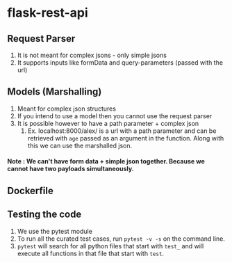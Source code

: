 # flask-rest-api

## Request Parser

1. It is not meant for complex jsons - only simple jsons
2. It supports inputs like formData and query-parameters (passed with the url)


## Models (Marshalling)

1. Meant for complex json structures
2. If you intend to use a model then you cannot use the request parser
3. It is possible however to have a path parameter + complex json
   1. Ex. localhost:8000/alex/<age> is a url with a path parameter and can be retrieved with  ```age``` passed as an argument in the function. Along with this we can use the marshalled json.


#### Note : We can't have form data + simple json together. Because we cannot have two payloads simultaneously.


## Dockerfile


## Testing the code

1. We use the pytest module
2. To run all the curated test cases, run ```pytest -v -s```  on the command line.
3. ```pytest``` will search for all python files that start with ```test_``` and will execute all functions in that file that start with ```test```.
